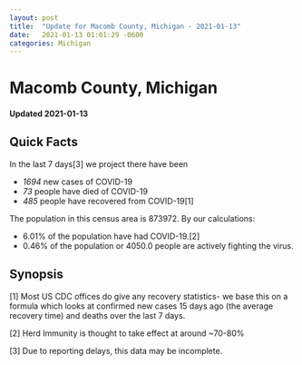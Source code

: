 ```yaml
---
layout: post
title:  "Update for Macomb County, Michigan - 2021-01-13"
date:   2021-01-13 01:01:29 -0600
categories: Michigan
---
```


# Macomb County, Michigan
#### Updated 2021-01-13

## Quick Facts

In the last 7 days[3] we project there have been
- *1694* new cases of COVID-19
- *73* people have died of COVID-19
- *485* people have recovered from COVID-19[1]

The population in this census area is 873972. By our calculations:
- 6.01% of the population have had COVID-19.[2]
- 0.46% of the population or 4050.0 people are actively fighting the virus.

## Synopsis




[1] Most US CDC offices do give any recovery statistics- we base this on a formula which looks at confirmed new cases
15 days ago (the average recovery time) and deaths over the last 7 days.

[2] Herd Immunity is thought to take effect at around ~70-80%

[3] Due to reporting delays, this data may be incomplete.
 
    